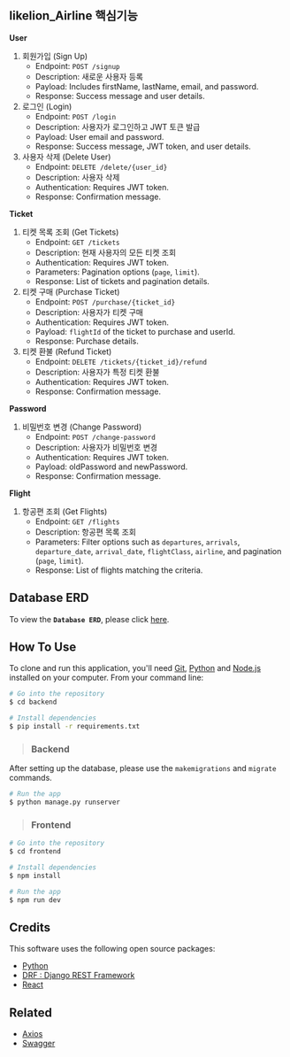 ## likelion_Airline 핵심기능

**User**
1. 회원가입 (Sign Up)
   - Endpoint: `POST /signup`
   - Description: 새로운 사용자 등록
   - Payload: Includes firstName, lastName, email, and password.
   - Response: Success message and user details. 
2. 로그인 (Login)
   - Endpoint: `POST /login`
   - Description: 사용자가 로그인하고 JWT 토큰 발급
   - Payload: User email and password.
   - Response: Success message, JWT token, and user details.
3. 사용자 삭제 (Delete User)
   - Endpoint: `DELETE /delete/{user_id}`
   - Description: 사용자 삭제
   - Authentication: Requires JWT token.
   - Response: Confirmation message.

**Ticket**
1. 티켓 목록 조회 (Get Tickets)
   - Endpoint: `GET /tickets`
   - Description: 현재 사용자의 모든 티켓 조회
   - Authentication: Requires JWT token.
   - Parameters: Pagination options (`page`, `limit`).
   - Response: List of tickets and pagination details.
2. 티켓 구매 (Purchase Ticket)
   - Endpoint: `POST /purchase/{ticket_id}`
   - Description: 사용자가 티켓 구매
   - Authentication: Requires JWT token.
   - Payload: `flightId` of the ticket to purchase and userId.
   - Response: Purchase details.
3. 티켓 환불 (Refund Ticket)
   - Endpoint: `DELETE /tickets/{ticket_id}/refund`
   - Description: 사용자가 특정 티켓 환불
   - Authentication: Requires JWT token.
   - Response: Confirmation message.

**Password**
1. 비밀번호 변경 (Change Password)
   - Endpoint: `POST /change-password`
   - Description: 사용자가 비밀번호 변경
   - Authentication: Requires JWT token.
   - Payload: oldPassword and newPassword.
   - Response: Confirmation message.

**Flight**
1. 항공편 조회 (Get Flights)
   - Endpoint: `GET /flights`
   - Description: 항공편 목록 조회
   - Parameters: Filter options such as `departures`, `arrivals`, `departure_date`, `arrival_date`, `flightClass`, `airline`, and pagination (`page`, `limit`).
   - Response: List of flights matching the criteria.



## Database ERD

To view the **`Database ERD`**, please click [here](https://www.erdcloud.com/p/rxBGYRpi8yz5r5LEm).

## How To Use

To clone and run this application, you'll need [Git](https://git-scm.com), [Python](https://www.python.org/downloads/) and [Node.js](https://nodejs.org/) installed on your computer. From your command line:

```bash
# Go into the repository
$ cd backend

# Install dependencies
$ pip install -r requirements.txt
```

> ### Backend

After setting up the database, please use the `makemigrations` and `migrate` commands.

```bash
# Run the app
$ python manage.py runserver
```

> ### Frontend

```bash
# Go into the repository
$ cd frontend

# Install dependencies
$ npm install

# Run the app
$ npm run dev
```


## Credits

This software uses the following open source packages:

- [Python](https://www.python.org/)
- [DRF : Django REST Framework](https://www.django-rest-framework.org/)
- [React](https://react.dev/)

## Related

- [Axios](https://axios-http.com/kr/docs/intro)
- [Swagger](https://swagger.io/)

